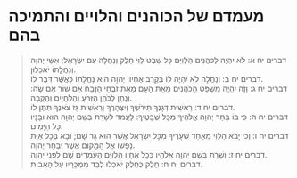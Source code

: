 # מעמדם של הכוהנים והלויים והתמיכה בהם

> דברים יח א: לֹא יִהְיֶה לַכֹּהֲנִים הַלְוִיִּם כָּל שֵׁבֶט לֵוִי חֵלֶק וְנַחֲלָה עִם יִשְׂרָאֵל; אִשֵּׁי יְהוָה וְנַחֲלָתוֹ יֹאכֵלוּן.  
> דברים יח ב: וְנַחֲלָה לֹא יִהְיֶה לּוֹ בְּקֶרֶב אֶחָיו:  יְהוָה הוּא נַחֲלָתוֹ כַּאֲשֶׁר דִּבֶּר לוֹ.  
> דברים יח ג: וְזֶה יִהְיֶה מִשְׁפַּט הַכֹּהֲנִים מֵאֵת הָעָם מֵאֵת זֹבְחֵי הַזֶּבַח אִם שׁוֹר אִם שֶׂה:  וְנָתַן לַכֹּהֵן הַזְּרֹעַ וְהַלְּחָיַיִם וְהַקֵּבָה.  
> דברים יח ד: רֵאשִׁית דְּגָנְךָ תִּירֹשְׁךָ וְיִצְהָרֶךָ וְרֵאשִׁית גֵּז צֹאנְךָ תִּתֶּן לוֹ.  
> דברים יח ה: כִּי בוֹ בָּחַר יְהוָה אֱלֹהֶיךָ מִכָּל שְׁבָטֶיךָ:  לַעֲמֹד לְשָׁרֵת בְּשֵׁם יְהוָה הוּא וּבָנָיו כָּל הַיָּמִים.  
> דברים יח ו: וְכִי יָבֹא הַלֵּוִי מֵאַחַד שְׁעָרֶיךָ מִכָּל יִשְׂרָאֵל אֲשֶׁר הוּא גָּר שָׁם; וּבָא בְּכָל אַוַּת נַפְשׁוֹ אֶל הַמָּקוֹם אֲשֶׁר יִבְחַר יְהוָה.  
> דברים יח ז: וְשֵׁרֵת בְּשֵׁם יְהוָה אֱלֹהָיו כְּכָל אֶחָיו הַלְוִיִּם הָעֹמְדִים שָׁם לִפְנֵי יְהוָה.  
> דברים יח ח: חֵלֶק כְּחֵלֶק יֹאכֵלוּ לְבַד מִמְכָּרָיו עַל הָאָבוֹת.  
 

